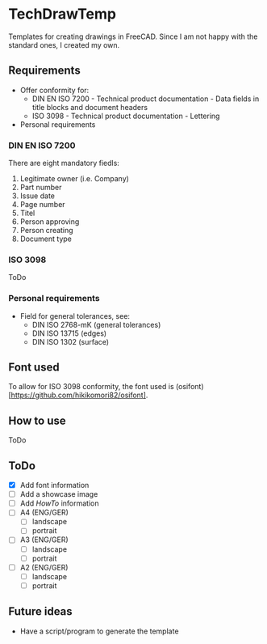 # TechDrawTemp

Templates for creating drawings in FreeCAD.
Since I am not happy with the standard ones, I created my own.

## Requirements

* Offer conformity for:
  * DIN EN ISO 7200 - Technical product documentation - Data fields in title blocks and document headers
  * ISO 3098 - Technical product documentation - Lettering
* Personal requirements

### DIN EN ISO 7200

There are eight mandatory fiedls:
1. Legitimate owner (i.e. Company)
2. Part number
3. Issue date
4. Page number
5. Titel
6. Person approving
7. Person creating
8. Document type

### ISO 3098

ToDo

### Personal requirements

* Field for general tolerances, see:
  * DIN ISO 2768-mK (general tolerances)
  * DIN ISO 13715 (edges)
  * DIN ISO 1302 (surface)

## Font used

To allow for ISO 3098 conformity, the font used is (osifont)[https://github.com/hikikomori82/osifont].

## How to use

ToDo

## ToDo

- [x] Add font information
- [ ] Add a showcase image
- [ ] Add _HowTo_ information
- [ ] A4 (ENG/GER)
  - [ ] landscape
  - [ ] portrait
- [ ] A3 (ENG/GER)
  - [ ] landscape
  - [ ] portrait
- [ ] A2 (ENG/GER)
  - [ ] landscape
  - [ ] portrait

## Future ideas

* Have a script/program to generate the template
